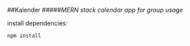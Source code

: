 ##Kalender
#####*MERN stack calendar app for group usage*

install dependencies:
```
npm install
```

